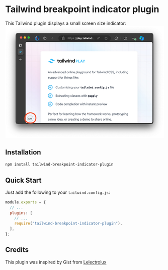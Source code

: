 # Tailwind breakpoint indicator plugin

This Tailwind plugin displays a small screen size indicator:
![Screenshot with the plugin in use](https://github.com/stephtr/tailwind-breakpoint-indicator-plugin/raw/main/screenshot.png)

## Installation

```bash
npm install tailwind-breakpoint-indicator-plugin
```

## Quick Start

Just add the following to your `tailwind.config.js`:

```js
module.exports = {
  // ...
  plugins: [
    // ...
    require("tailwind-breakpoint-indicator-plugin"),
  ],
};
```

## Credits

This plugin was inspired by Gist from [Lelectrolux](https://gist.github.com/Lelectrolux/8f9a78491a5c9617078a73c091e01415)
